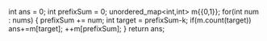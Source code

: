 int ans = 0;
int prefixSum = 0;
unordered_map<int,int> m{{0,1}};
for(int num : nums)
{
prefixSum += num;
int target = prefixSum-k;
if(m.count(target))
ans+=m[target];
++m[prefixSum];
}
return ans;